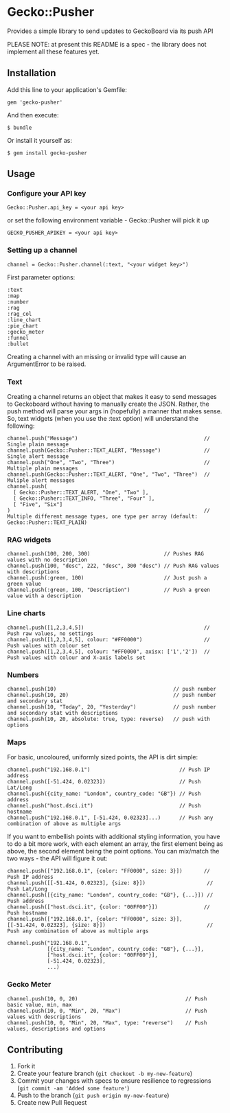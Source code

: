# Gecko::Pusher

Provides a simple library to send updates to GeckoBoard via its push API

PLEASE NOTE: at present this README is a spec - the library does not implement all these features yet.

## Installation

Add this line to your application's Gemfile:

    gem 'gecko-pusher'

And then execute:

    $ bundle

Or install it yourself as:

    $ gem install gecko-pusher

## Usage

### Configure your API key

    Gecko::Pusher.api_key = <your api key>

or set the following environment variable - Gecko::Pusher will pick it up

    GECKO_PUSHER_APIKEY = <your api key>

### Setting up a channel

    channel = Gecko::Pusher.channel(:text, "<your widget key>")

First parameter options:

    :text
    :map
    :number
    :rag
    :rag_col
    :line_chart
    :pie_chart
    :gecko_meter
    :funnel
    :bullet

Creating a channel with an missing or invalid type will cause an ArgumentError to be raised.

### Text

Creating a channel returns an object that makes it easy to send messages to Geckoboard without having to manually create the JSON. Rather, the push method will parse your args in (hopefully) a manner that makes sense. So, text widgets (when you use the :text option) will understand the following:

    channel.push("Message")                                         // Single plain message
    channel.push(Gecko::Pusher::TEXT_ALERT, "Message")              // Single alert message
    channel.push("One", "Two", "Three")                             // Multiple plain messages
    channel.push(Gecko::Pusher::TEXT_ALERT, "One", "Two", "Three")  // Muliple alert messages
    channel.push(
      [ Gecko::Pusher::TEXT_ALERT, "One", "Two" ],
      [ Gecko::Pusher::TEXT_INFO, "Three", "Four" ],
      [ "Five", "Six"]
    )                                                               // Multiple different message types, one type per array (default: Gecko::Pusher::TEXT_PLAIN)

### RAG widgets

    channel.push(100, 200, 300)                        // Pushes RAG values with no description
    channel.push(100, "desc", 222, "desc", 300 "desc") // Push RAG values with descriptions
    channel.push(:green, 100)                          // Just push a green value
    channel.push(:green, 100, "Description")           // Push a green value with a description

### Line charts

    channel.push([1,2,3,4,5])                                       // Push raw values, no settings
    channel.push([1,2,3,4,5], colour: "#FF0000")                    // Push values with colour set
    channel.push([1,2,3,4,5], colour: "#FF0000", axisx: ['1','2'])  // Push values with colour and X-axis labels set

### Numbers

    channel.push(10)                                      // push number
    channel.push(10, 20)                                  // push number and secondary stat
    channel.push(10, "Today", 20, "Yesterday")            // push number and secondary stat with descriptions
    channel.push(10, 20, absolute: true, type: reverse)   // push with options

### Maps

For basic, uncoloured, uniformly sized points, the API is dirt simple:

    channel.push("192.168.0.1")                             // Push IP address
    channel.push([-51.424, 0.02323])                        // Push Lat/Long
    channel.push({city_name: "London", country_code: "GB"}) // Push address
    channel.push("host.dsci.it")                            // Push hostname
    channel.push("192.168.0.1", [-51.424, 0.02323]...)      // Push any combination of above as multiple args

If you want to embellish points with additional styling information, you have to do a bit more work, with each element
an array, the first element being as above, the second element being the point options. You can mix/match the two ways - the API
will figure it out:

    channel.push(["192.168.0.1", {color: "FF0000", size: 3}])       // Push IP address
    channel.push([[-51.424, 0.02323], {size: 8}])                    // Push Lat/Long
    channel.push([{city_name: "London", country_code: "GB"}, {...}]) // Push address
    channel.push(["host.dsci.it", {color: "00FF00"}])               // Push hostname
    channel.push(["192.168.0.1", {color: "FF0000", size: 3}],
    [[-51.424, 0.02323], {size: 8}])                                 // Push any combination of above as multiple args

    channel.push("192.168.0.1",
                 [{city_name: "London", country_code: "GB"}, {...}],
                 ["host.dsci.it", {color: "00FF00"}],
                 [-51.424, 0.02323],
                 ...)

### Gecko Meter

    channel.push(10, 0, 20)                                   // Push basic value, min, max
    channel.push(10, 0, "Min", 20, "Max")                     // Push values with descriptions
    channel.push(10, 0, "Min", 20, "Max", type: "reverse")    // Push values, descriptions and options

## Contributing

1. Fork it
2. Create your feature branch (`git checkout -b my-new-feature`)
3. Commit your changes with specs to ensure resilience to regressions (`git commit -am 'Added some feature'`)
4. Push to the branch (`git push origin my-new-feature`)
5. Create new Pull Request
